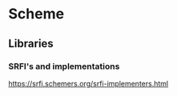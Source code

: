 Scheme
======

Libraries
-----------


### SRFI's and implementations
https://srfi.schemers.org/srfi-implementers.html


